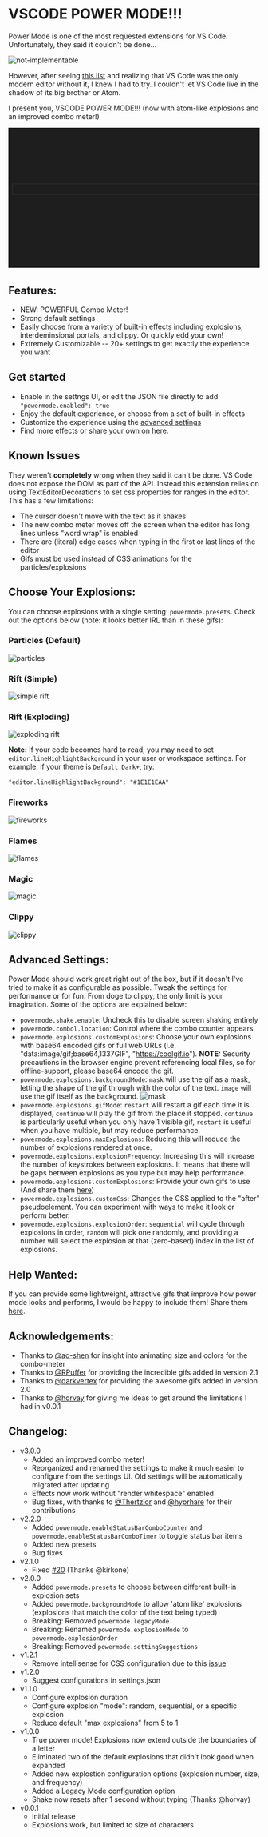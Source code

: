 # VSCODE POWER MODE!!!

Power Mode is one of the most requested extensions for VS Code. Unfortunately, they said it couldn't be done...

![not-implementable](images/not-implementable.png)

However, after seeing [this list](https://github.com/codeinthedark/awesome-power-mode) and realizing that VS Code was the only modern editor without it, I knew I had to try. I couldn't let VS Code live in the shadow of its big brother or Atom.

I present you, VSCODE POWER MODE!!! (now with atom-like explosions and an improved combo meter!)

![demo](images/demo-v3.gif)

## Features:
* NEW: POWERFUL Combo Meter!
* Strong default settings
* Easily choose from a variety of [built-in effects](#choose-your-explosions) including explosions, interdeminsional portals, and clippy. Or quickly edd your own!
* Extremely Customizable -- 20+ settings to get exactly the experience you want

## Get started

* Enable in the settngs UI, or edit the JSON file directly to add `"powermode.enabled": true`
* Enjoy the default experience, or choose from a set of built-in effects
* Customize the experience using the [advanced settings](#advanced-settings)
* Find more effects or share your own on [here](https://github.com/hoovercj/vscode-power-mode/issues/1).

## Known Issues

They weren't **completely** wrong when they said it can't be done. VS Code does not expose the DOM as part of the API. Instead this extension relies on using TextEditorDecorations to set css properties for ranges in the editor. This has a few limitations:
* The cursor doesn't move with the text as it shakes
* The new combo meter moves off the screen when the editor has long lines unless "word wrap" is enabled
* There are (literal) edge cases when typing in the first or last lines of the editor
* Gifs must be used instead of CSS animations for the particles/explosions

## Choose Your Explosions:
You can choose explosions with a single setting: `powermode.presets`. Check out the options below
(note: it looks better IRL than in these gifs):

### Particles (Default)

![particles](images/demo-presets-particles.gif)

### Rift (Simple)

![simple rift](images/demo-presets-simple-rift.gif)

### Rift (Exploding)

![exploding rift](images/demo-presets-exploding-rift.gif)

**Note:** If your code becomes hard to read, you may need to set `editor.lineHighlightBackground` in your user or workspace settings. For example, if your theme is `Default Dark+`, try:

```
"editor.lineHighlightBackground": "#1E1E1EAA"
```

### Fireworks

![fireworks](images/demo-presets-fireworks.gif)

### Flames

![flames](images/demo-presets-flames.gif)

### Magic

![magic](images/demo-presets-magic.gif)

### Clippy

![clippy](images/demo-presets-clippy.gif)

## Advanced Settings:
Power Mode should work great right out of the box, but if it doesn't I've tried to make it as configurable as possible. Tweak the settings for performance or for fun. From doge to clippy, the only limit is your imagination. Some of the options are explained below:

* `powermode.shake.enable`: Uncheck this to disable screen shaking entirely
* `powermode.combol.location`: Control where the combo counter appears
* `powermode.explosions.customExplosions`: Choose your own explosions with base64 encoded gifs or full web URLs (i.e. "data:image/gif;base64,1337GIF", "https://coolgif.io"). **NOTE:** Security precautions in the browser engine prevent referencing local files, so for offline-support, please base64 encode the gif.
* `powermode.explosions.backgroundMode`: `mask` will use the gif as a mask, letting the shape of the gif through with the color of the text. `image` will use the gif itself as the background.
![mask](images/demo-mask-fireworks.gif)
* `powermode.explosions.gifMode`: `restart` will restart a gif each time it is displayed, `continue` will play the gif from the place it stopped. `continue` is particularly useful when you only have 1 visible gif, `restart` is useful when you have multiple, but may reduce performance.
* `powermode.explosions.maxExplosions`: Reducing this will reduce the number of explosions rendered at once.
* `powermode.explosions.explosionFrequency`: Increasing this will increase the number of keystrokes between explosions. It means that there will be gaps between explosions as you type but may help performance.
* `powermode.explosions.customExplosions`: Provide your own gifs to use (And share them [here](https://github.com/hoovercj/vscode-power-mode/issues/1))
* `powermode.explosions.customCss`: Changes the CSS applied to the "after" pseudoelement. You can experiment with ways to make it look or perform better.
* `powermode.explosions.explosionOrder`: `sequential` will cycle through explosions in order, `random` will pick one randomly, and providing a number will select the explosion at that (zero-based) index in the list of explosions.

## Help Wanted:
If you can provide some lightweight, attractive gifs that improve how power mode looks and performs, I would be happy to include them! Share them [here](https://github.com/hoovercj/vscode-power-mode/issues/1).

## Acknowledgements:
* Thanks to [@ao-shen](https://github.com/ao-shen) for insight into animating size and colors for the combo-meter
* Thanks to [@RPuffer](https://github.com/RPuffer) for providing the incredible gifs added in version 2.1
* Thanks to [@darkvertex](https://github.com/darkvertex) for providing the awesome gifs added in version 2.0
* Thanks to [@horvay](https://github.com/horvay) for giving me ideas to get around the limitations I had in v0.0.1

## Changelog:
- v3.0.0
  - Added an improved combo meter!
  - Reorganized and renamed the settings to make it much easier to configure from the settings UI. Old settings will be automatically migrated after updating
  - Effects now work without "render whitespace" enabled
  - Bug fixes, with thanks to [@Thertzlor](https://github.com/Thertzlor) and [@hyprhare](https://github.com/hyprhare) for their contributions
- v2.2.0
  - Added `powermode.enableStatusBarComboCounter` and `powermode.enableStatusBarComboTimer` to toggle status bar items
  - Added new presets
  - Bug fixes
- v2.1.0
  - Fixed [#20](https://github.com/hoovercj/vscode-power-mode/issues/20) (Thanks @kirkone)
- v2.0.0
  - Added `powermode.presets` to choose between different built-in explosion sets
  - Added `powermode.backgroundMode` to allow 'atom like' explosions (explosions that match the color of the text being typed)
  - Breaking: Removed `powermode.legacyMode`
  - Breaking: Renamed `powermode.explosionMode` to `powermode.explosionOrder`
  - Breaking: Removed `powermode.settingSuggestions`
- v1.2.1
  - Remove intellisense for CSS configuration due to this [issue](https://github.com/Microsoft/vscode/issues/31932#issuecomment-326341653)
- v1.2.0
  - Suggest configurations in settings.json
- v1.1.0
  - Configure explosion duration
  - Configure explosion "mode": random, sequential, or a specific explosion
  - Reduce default "max explosions" from 5 to 1
- v1.0.0
  - True power mode! Explosions now extend outside the boundaries of a letter
  - Eliminated two of the default explosions that didn't look good when expanded
  - Added new explostion configuration options (explosion number, size, and frequency)
  - Added a Legacy Mode configuration option
  - Shake now resets after 1 second without typing (Thanks @horvay)
- v0.0.1
  - Initial release
  - Explosions work, but limited to size of characters
